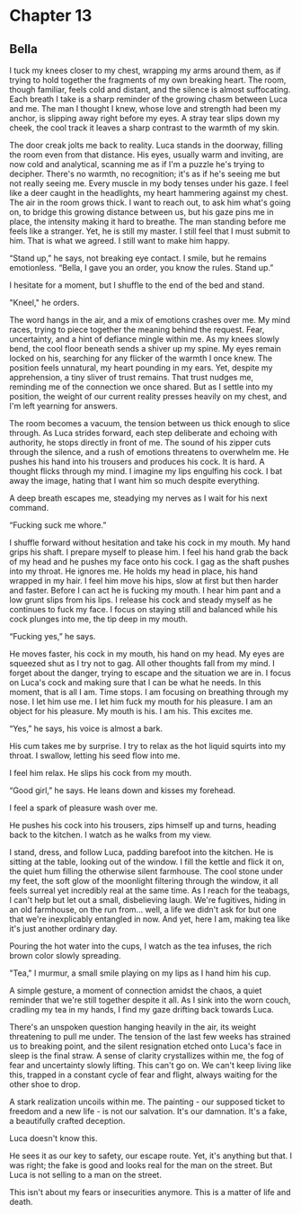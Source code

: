 # Chapter 13
## Bella
 
I tuck my knees closer to my chest, wrapping my arms around them, as if trying to hold together the fragments of my own breaking heart. The room, though familiar, feels cold and distant, and the silence is almost suffocating. Each breath I take is a sharp reminder of the growing chasm between Luca and me. The man I thought I knew, whose love and strength had been my anchor, is slipping away right before my eyes. A stray tear slips down my cheek, the cool track it leaves a sharp contrast to the warmth of my skin. 

The door creak jolts me back to reality. Luca stands in the doorway, filling the room even from that distance. His eyes, usually warm and inviting, are now cold and analytical, scanning me as if I'm a puzzle he's trying to decipher. There's no warmth, no recognition; it's as if he's seeing me but not really seeing me. Every muscle in my body tenses under his gaze. I feel like a deer caught in the headlights, my heart hammering against my chest. The air in the room grows thick. I want to reach out, to ask him what's going on, to bridge this growing distance between us, but his gaze pins me in place, the intensity making it hard to breathe. The man standing before me feels like a stranger. Yet, he is still my master. I still feel that I must submit to him. That is what we agreed. I still want to make him happy.
 
“Stand up,” he says, not breaking eye contact. I smile, but he remains emotionless. “Bella, I gave you an order, you know the rules. Stand up.”
 
I hesitate for a moment, but I shuffle to the end of the bed and stand.
 
"Kneel," he orders.
 
The word hangs in the air, and a mix of emotions crashes over me. My mind races, trying to piece together the meaning behind the request. Fear, uncertainty, and a hint of defiance mingle within me. As my knees slowly bend, the cool floor beneath sends a shiver up my spine. My eyes remain locked on his, searching for any flicker of the warmth I once knew. The position feels unnatural, my heart pounding in my ears. Yet, despite my apprehension, a tiny sliver of trust remains. That trust nudges me, reminding me of the connection we once shared. But as I settle into my position, the weight of our current reality presses heavily on my chest, and I'm left yearning for answers.
 
The room becomes a vacuum, the tension between us thick enough to slice through. As Luca strides forward, each step deliberate and echoing with authority, he stops directly in front of me. The sound of his zipper cuts through the silence, and a rush of emotions threatens to overwhelm me. He pushes his hand into his trousers and produces his cock. It is hard. A thought flicks through my mind. I imagine my lips engulfing his cock. I bat away the image, hating that I want him so much despite everything.
 
A deep breath escapes me, steadying my nerves as I wait for his next command.
 
“Fucking suck me whore.”
 
I shuffle forward without hesitation and take his cock in my mouth. My hand grips his shaft. I prepare myself to please him. I feel his hand grab the back of my head and he pushes my face onto his cock. I gag as the shaft pushes into my throat. He ignores me. He holds my head in place, his hand wrapped in my hair. I feel him move his hips, slow at first but then harder and faster. Before I can act he is fucking my mouth. I hear him pant and a low grunt slips from his lips. I release his cock and steady myself as he continues to fuck my face. I focus on staying still and balanced while his cock plunges into me, the tip deep in my mouth.
 
“Fucking yes,” he says.
 
He moves faster, his cock in my mouth, his hand on my head. My eyes are squeezed shut as I try not to gag. All other thoughts fall from my mind. I forget about the danger, trying to escape and the situation we are in. I focus on Luca's cock and making sure that I can be what he needs. In this moment, that is all I am. Time stops. I am focusing on breathing through my nose. I let him use me. I let him fuck my mouth for his pleasure. I am an object for his pleasure. My mouth is his. I am his. This excites me.
 
“Yes,” he says, his voice is almost a bark.
 
His cum takes me by surprise. I try to relax as the hot liquid squirts into my throat. I swallow, letting his seed flow into me.
 
I feel him relax. He slips his cock from my mouth.
 
“Good girl,” he says. He leans down and kisses my forehead. 

I feel a spark of pleasure wash over me.
 
He pushes his cock into his trousers, zips himself up and turns, heading back to the kitchen. I watch as he walks from my view.
 
I stand, dress, and follow Luca, padding barefoot into the kitchen. He is sitting at the table, looking out of the window. I fill the kettle and flick it on, the quiet hum filling the otherwise silent farmhouse. The cool stone under my feet, the soft glow of the moonlight filtering through the window, it all feels surreal yet incredibly real at the same time. As I reach for the teabags, I can't help but let out a small, disbelieving laugh. We're fugitives, hiding in an old farmhouse, on the run from... well, a life we didn't ask for but one that we're inexplicably entangled in now. And yet, here I am, making tea like it's just another ordinary day. 

Pouring the hot water into the cups, I watch as the tea infuses, the rich brown color slowly spreading. 
 
"Tea," I murmur, a small smile playing on my lips as I hand him his cup. 

A simple gesture, a moment of connection amidst the chaos, a quiet reminder that we're still together despite it all. As I sink into the worn couch, cradling my tea in my hands, I find my gaze drifting back towards Luca. 

There's an unspoken question hanging heavily in the air, its weight threatening to pull me under. The tension of the last few weeks has strained us to breaking point, and the silent resignation etched onto Luca's face in sleep is the final straw. A sense of clarity crystallizes within me, the fog of fear and uncertainty slowly lifting. This can't go on. We can't keep living like this, trapped in a constant cycle of fear and flight, always waiting for the other shoe to drop.
 
A stark realization uncoils within me. The painting - our supposed ticket to freedom and a new life - is not our salvation. It's our damnation. It's a fake, a beautifully crafted deception.
 
Luca doesn't know this.
 
He sees it as our key to safety, our escape route. Yet, it's anything but that. I was right; the fake is good and looks real for the man on the street. But Luca is not selling to a man on the street. 

This isn't about my fears or insecurities anymore. This is a matter of life and death.

